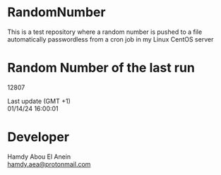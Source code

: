 # RandomNumber    
This is a test repository where a random number is pushed to a file automatically passwordless from a cron job in my Linux CentOS server    
# Random Number of the last run   
12807
      
Last update (GMT +1)    
01/14/24 16:00:01
# Developer    
Hamdy Abou El Anein   
hamdy.aea@protonmail.com
